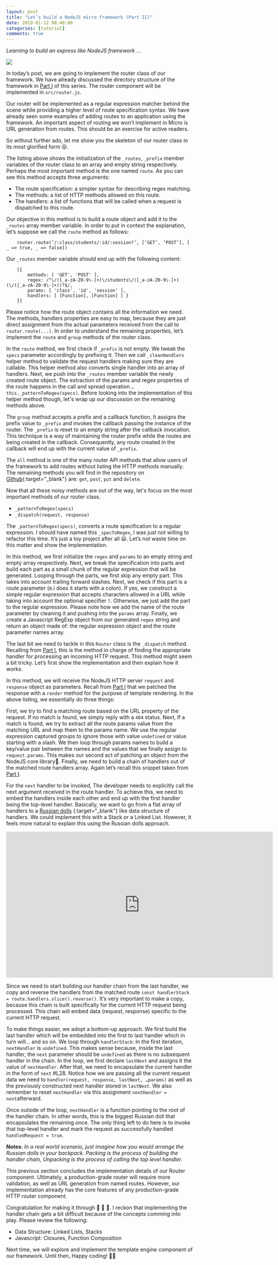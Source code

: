 ```yaml
---
layout: post
title: "Let’s build a NodeJS micro framework (Part II)"
date: 2019-01-12 08:40:00
categories: [tutorial]
comments: true
---
```


*Learning to build an express like NodeJS framework …*

<!--more-->

![](https://drive.google.com/uc?id=12bGSq5lsB6huFTxGPZx_NXo8vlmuCD6k)

In today’s post, we are going to implement the router class of our framework. We
have already discussed the directory structure of the framework in [Part I](https://evanxg852000.github.io/tutorial/2019/01/05/lets-build-a-nodejs-micro-framework-part-i.html)
of this series. The router component will be implemented in `src/router.js`.

Our router will be implemented as a regular expression matcher behind the scene
while providing a higher level of route specification syntax. We have already
seen some examples of adding routes to an application using the framework. An
important aspect of routing we won’t implement in Micro is URL generation from
routes. This should be an exercise for active readers.

So without further ado, let me show you the skeleton of our router class in its
most glorified form 😝.

<script src="https://gist.github.com/evanxg852000/9d49a73f4c157399cf132db00e800da1.js"></script>

The listing above shows the initialization of the `_routes`, `_prefix` member
variables of the router class to an array and empty string respectively. Perhaps
the most important method is the one named `route`. As you can see this method
accepts three arguments:

* The route specification: a simpler syntax for describing regex matching.
* The methods: a list of HTTP methods allowed on this route.
* The handlers: a list of functions that will be called when a request is dispatched to
this route.

Our objective in this method is to build a route object and add it to the
`_routes` array member variable. In order to put in context the explanation,
let’s suppose we call the `route` method as follows:

```
    router.route(‘/:class/students/:id/:session?’, [‘GET’, ‘POST’], [ _ => true, _ => false])
```

Our `_routes` member variable should end up with the following content:

```
    [{ 
        methods: [ 'GET', 'POST' ],
        regex: /^\/([_a-zA-Z0-9\-]+)\/students\/([_a-zA-Z0-9\-]+)(\/([_a-zA-Z0-9\-]+))?$/,
        params: [ 'class', 'id', 'session' ],
        handlers: [ [Function], [Function] ] }
    }]
```

Please notice how the route object contains all the information we need. The
methods, handlers properties are easy to map, because they are just direct
assignment from the actual parameters received from the call to
`router.route(...)`. In order to understand the remaining properties, let’s
implement the `route` and `group` methods of the router class.

<script src="https://gist.github.com/evanxg852000/691a08e41f49215ac7cef45a6daadf09.js"></script>

In the `route` method, we first check if `_prefix` is not empty. We tweak the
`specs` parameter accordingly by prefixing it. Then we call `_cleanHandlers`
helper method to validate the request handlers making sure they are callable.
This helper method also converts single handler into an array of handlers. Next,
we push into the `_routes` member variable the newly created route object. The
extraction of the params and regex properties of the route happens in the call
and spread operation `…this._patternToRegex(specs)`. Before looking into the
implementation of this helper method though, let's wrap up our discussion on the remaining methods above.

The `group` method accepts a prefix and a callback function, It assigns the
prefix value to `_prefix` and invokes the callback passing the instance of the
router. The `_prefix` is reset to an empty string after the callback invocation.
This technique is a way of maintaining the router prefix while the routes are
being created in the callback. Consequently, any route created in the callback
will end up with the current value of `_prefix`.

The `all` method is one of the many router API methods that allow users of the
framework to add routes without listing the HTTP methods manually. The remaining methods you will find in the repository on [Github](https://github.com/evanxg852000/njs-micro){:target="_blank"} are: `get`, `post`, `put` and `delete`.

Now that all these noisy methods are out of the way, let's focus on the most
important methods of our router class.

* `_patternToRegex(specs)`
* `_dispatch(request, response)`

The `_patternToRegex(specs)`, converts a route specification to a regular
expression. I should have named this `_specToRegex`, I was just not willing to
refactor this time. It’s just a toy project after all 😃. Let’s not waste time
on this matter and show the implementation.

<script src="https://gist.github.com/evanxg852000/c4bb44d90922151c24dfe4fa79aa15d0.js"></script>

In this method, we first initialize the `regex` and `params` to an empty string
and empty array respectively. Next, we break the specification into parts and
build each part as a small chunk of the regular expression that will be
generated. Looping through the parts, we first skip any empty part. This takes
into account trailing forward slashes. Next, we check if this part is a route
parameter (e.i does it starts with a colon). If yes, we construct a simple regular
expression that accepts characters allowed in a URL while taking into account
the optional specifier `?`. Otherwise, we just add the part to the regular
expression. Please note how we add the name of the route parameter by cleaning
it and pushing into the `params` array. Finally, we create a Javascript RegExp
object from our generated `regex` string and return an object made of: the regular
expression object and the route parameter names array.

The last bit we need to tackle in this `Router` class is the `_dispatch` method.
Recalling from [Part I](https://evanxg852000.github.io/tutorial/2019/01/05/lets-build-a-nodejs-micro-framework-part-i.html),
this is the method in charge of finding the appropriate handler for
processing an incoming HTTP request. This method might seem a bit tricky. Let’s
first show the implementation and then explain how it works.

<script src="https://gist.github.com/evanxg852000/2edc52d34fdefa2efc520d52841900c0.js"></script>

In this method, we will receive the NodeJS HTTP server `request` and `response`
object as parameters. Recall from [Part I](https://evanxg852000.github.io/tutorial/2019/01/05/lets-build-a-nodejs-micro-framework-part-i.html)
that we patched the response with a `render` method for the purpose of
template rendering. In the above listing, we essentially do three things:

First, we try to find a matching route based on the URL property of the request.
If no match is found, we simply reply with a `404` status. Next, If a match is
found, we try to extract all the route params value from the matching URL and
map them to the params name. We use the regular expression captured groups to
ignore those with value `undefined` or value starting with a slash. We then loop
through params names to build a key/value pair between the names and the values
that we finally assign to `request.params`. This makes our second act of
patching an object from the NodeJS core library🕺. Finally, we need to build a
chain of handlers out of the matched route handlers array. Again let’s recall
this snippet taken from [Part
I](https://medium.com/@evanxg852000/lets-build-a-nodejs-micro-framework-part-i-7cf941f2aec9).

<script src="https://gist.github.com/evanxg852000/84d911e94cfcd3e8df2ada0007d17aed.js"></script>

For the `next` handler to be invoked, The developer needs to explicitly call the
next argument received in the route handler. To achieve this, we need to embed
the handlers inside each other and end up with the first handler being the
top-level handler. Basically, we want to go from a flat array of handlers to a
[Russian dolls](https://en.wikipedia.org/wiki/Matryoshka_doll) {:target="_blank"} like data structure of handlers. We could implement this with a Stack or a Linked List.
However, it feels more natural to explain this using the Russian dolls
approach.

<iframe width="718" height="393" src="https://www.youtube.com/embed/-xMYvVr9fd4" frameborder="0" allow="accelerometer; autoplay; encrypted-media; gyroscope; picture-in-picture" allowfullscreen></iframe>

Since we need to start building our handler chain from the last handler, we copy
and reverse the handlers from the matched route `const handlerStack =
route.handlers.slice().reverse()`. It’s very important to make a copy, because
this chain is built specifically for the current HTTP request being processed.
This chain will embed data (request, response) specific to the current HTTP
request.

To make things easier, we adopt a bottom-up approach. We first build the last
handler which will be embedded into the first to last handler which in turn
will… and so on. We loop through `handlerStack`: In the first iteration,
`nextHandler` is `undefined`. This makes sense because, inside the last handler,
the `next` parameter should be `undefined` as there is no subsequent handler in
the chain. In the loop, we first declare `lastNext` and assigns it the value of
`nextHandler`. After that, we need to encapsulate the current handler in the
form of `next` #L28. Notice how we are passing all the current request data we
need to `handler(request, response, lastNext, …params)` as well as the
previously constructed next handler stored in `lastNext`. We also remember
to reset `nextHandler` via this assignment `nextHandler = next`afterward.

Once outside of the loop, `nextHandler` is a function pointing to the root of
the handler chain. In other words, this is the biggest Russian doll that
encapsulates the remaining once. The only thing left to do here is to invoke
that top-level handler and mark the request as successfully handled
`handledRequest = true`. 

**Notes**: *In a real world scenario, just imagine how you would arrange the
Russian dolls in your backpack. Packing is the process of building the handler
chain, Unpacking is the process of calling the top level handler.*

This previous section concludes the implementation details of our Router
component. Ultimately, a production-grade router will require more validation,
as well as URL generation from named routes. However, our implementation already
has the core features of any production-grade HTTP router component.

Congratulation for making it through 👏 👏 👏. I reckon that implementing the
handler chain gets a bit difficult because of the concepts comming
into play. Please review the following:

* Data Structure: Linked Lists, Stacks
* Javascript: Closures, Function Composition

Next time, we will explore and implement the template engine component of our
framework. Until then, Happy coding! 👋🏽
